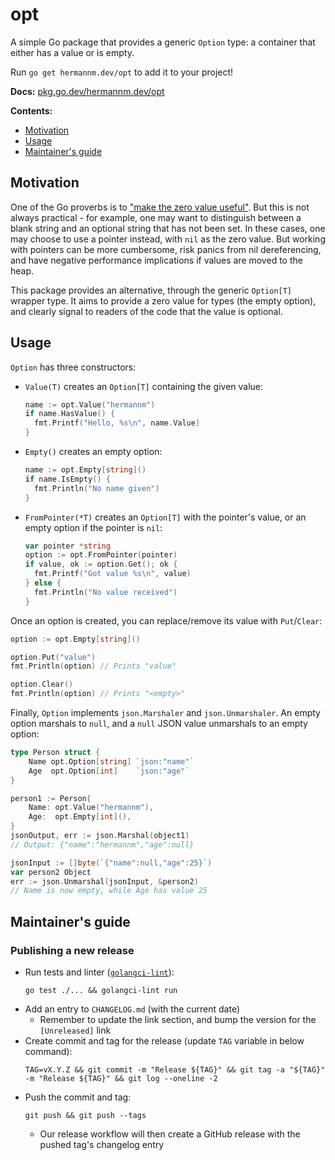 # opt

A simple Go package that provides a generic `Option` type: a container that either has a value or is
empty.

Run `go get hermannm.dev/opt` to add it to your project!

**Docs:** [pkg.go.dev/hermannm.dev/opt](https://pkg.go.dev/hermannm.dev/opt)

**Contents:**

- [Motivation](#motivation)
- [Usage](#usage)
- [Maintainer's guide](#maintainers-guide)

## Motivation

One of the Go proverbs is to
["make the zero value useful"](https://www.youtube.com/watch?v=PAAkCSZUG1c&t=385s). But this is not
always practical - for example, one may want to distinguish between a blank string and an optional
string that has not been set. In these cases, one may choose to use a pointer instead, with `nil` as
the zero value. But working with pointers can be more cumbersome, risk panics from nil
dereferencing, and have negative performance implications if values are moved to the heap.

This package provides an alternative, through the generic `Option[T]` wrapper type. It aims to
provide a zero value for types (the empty option), and clearly signal to readers of the code that
the value is optional.

## Usage

`Option` has three constructors:

- `Value(T)` creates an `Option[T]` containing the given value:

  <!-- @formatter:off -->
  ```go
  name := opt.Value("hermannm")
  if name.HasValue() {
  	fmt.Printf("Hello, %s\n", name.Value)
  }
  ```
  <!-- @formatter:on -->

- `Empty()` creates an empty option:

  <!-- @formatter:off -->
  ```go
  name := opt.Empty[string]()
  if name.IsEmpty() {
  	fmt.Println("No name given")
  }
  ```
  <!-- @formatter:on -->

- `FromPointer(*T)` creates an `Option[T]` with the pointer's value, or an empty option if the
  pointer is `nil`:

  <!-- @formatter:off -->
  ```go
  var pointer *string
  option := opt.FromPointer(pointer)
  if value, ok := option.Get(); ok {
  	fmt.Printf("Got value %s\n", value)
  } else {
  	fmt.Println("No value received")
  }
  ```
  <!-- @formatter:on -->

Once an option is created, you can replace/remove its value with `Put`/`Clear`:

<!-- @formatter:off -->
```go
option := opt.Empty[string]()

option.Put("value")
fmt.Println(option) // Prints "value"

option.Clear()
fmt.Println(option) // Prints "<empty>"
```
<!-- @formatter:on -->

Finally, `Option` implements `json.Marshaler` and `json.Unmarshaler`. An empty option marshals to
`null`, and a `null` JSON value unmarshals to an empty option:

<!-- @formatter:off -->
```go
type Person struct {
	Name opt.Option[string] `json:"name"`
	Age  opt.Option[int]    `json:"age"`
}

person1 := Person{
	Name: opt.Value("hermannm"),
	Age:  opt.Empty[int](),
}
jsonOutput, err := json.Marshal(object1)
// Output: {"name":"hermannm","age":null}

jsonInput := []byte(`{"name":null,"age":25}`)
var person2 Object
err := json.Unmarshal(jsonInput, &person2)
// Name is now empty, while Age has value 25
```
<!-- @formatter:on -->

## Maintainer's guide

### Publishing a new release

- Run tests and linter ([`golangci-lint`](https://golangci-lint.run/)):
  ```
  go test ./... && golangci-lint run
  ```
- Add an entry to `CHANGELOG.md` (with the current date)
    - Remember to update the link section, and bump the version for the `[Unreleased]` link
- Create commit and tag for the release (update `TAG` variable in below command):
  ```
  TAG=vX.Y.Z && git commit -m "Release ${TAG}" && git tag -a "${TAG}" -m "Release ${TAG}" && git log --oneline -2
  ```
- Push the commit and tag:
  ```
  git push && git push --tags
  ```
    - Our release workflow will then create a GitHub release with the pushed tag's changelog entry
